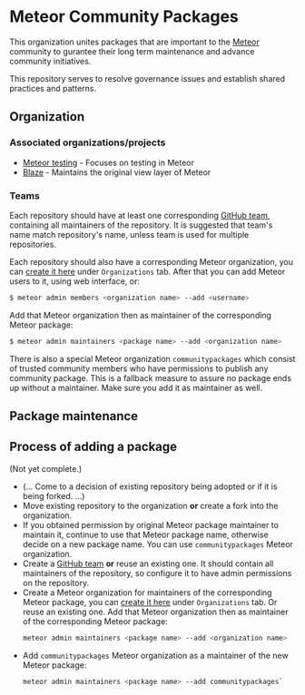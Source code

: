 # Meteor Community Packages

This organization unites packages that are important to the [Meteor](https://www.meteor.com) community to gurantee their long term maintenance and advance community initiatives.

This repository serves to resolve governance issues and establish shared practices and patterns.

## Organization


### Associated organizations/projects
* [Meteor testing](https://github.com/meteortesting) - Focuses on testing in Meteor
* [Blaze](https://github.com/meteor/blaze) - Maintains the original view layer of Meteor

### Teams

Each repository should have at least one corresponding [GitHub team](https://github.com/orgs/Meteor-Community-Packages/teams), containing all maintainers of the repository. It is suggested that team's name match repository's name, unless team is used for multiple repositories.

Each repository should also have a corresponding Meteor organization, you can [create it here](https://www.meteor.com/account-settings) under `Organizations` tab. After that you can add Meteor users to it, using web interface, or:

```bash
$ meteor admin members <organization name> --add <username>
```

Add that Meteor organization then as maintainer of the corresponding Meteor package:

```bash
$ meteor admin maintainers <package name> --add <organization name>
```

There is also a special Meteor organization `communitypackages` which consist of trusted community members who have permissions to publish any community package. This is a fallback measure to assure no package ends up without a maintainer. Make sure you add it as maintainer as well.

## Package maintenance


## Process of adding a package

(Not yet complete.)

* (... Come to a decision of existing repository being adopted or if it is being forked. ...)
* Move existing repository to the organization **or** create a fork into the organization.
* If you obtained permission by original Meteor package maintainer to maintain it, continue to use that Meteor package name,
  otherwise decide on a new package name. You can use `communitypackages` Meteor organization.
* Create a [GitHub team](https://github.com/orgs/Meteor-Community-Packages/teams) **or** reuse an existing one.
  It should contain all maintainers of the repository, so configure it to have admin permissions on the repository.
* Create a Meteor organization for maintainers of the corresponding Meteor package, you can
  [create it here](https://www.meteor.com/account-settings) under `Organizations` tab.
  Or reuse an existing one.
  Add that Meteor organization then as maintainer of the corresponding Meteor package:
  ```bash
  meteor admin maintainers <package name> --add <organization name>
  ```
* Add `communitypackages` Meteor organization as a maintainer of the new Meteor package:
  ```bash
  meteor admin maintainers <package name> --add communitypackages`
  ```
